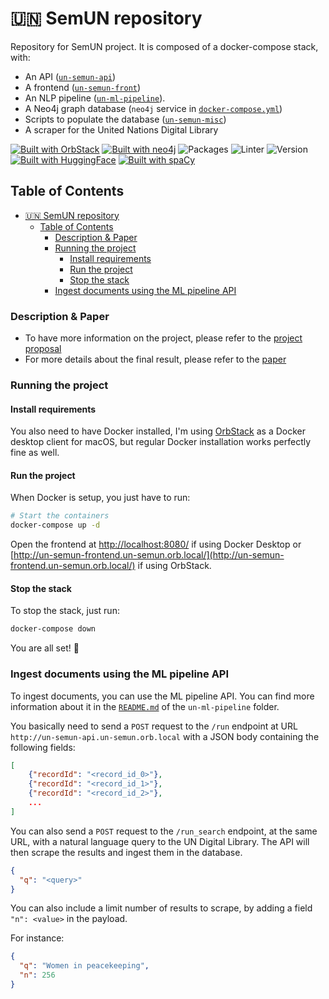 # 🇺🇳 SemUN repository

Repository for SemUN project. It is composed of a docker-compose stack, with:

- An API ([`un-semun-api`](un-semun-api))
- A frontend ([`un-semun-front`](un-semun-front))
- An NLP pipeline ([`un-ml-pipeline`](un-semun-db)).
- A Neo4j graph database (`neo4j` service in [`docker-compose.yml`](docker-compose.yml))
- Scripts to populate the database ([`un-semun-misc`](un-semun-misc))
- A scraper for the United Nations Digital Library

[![Built with OrbStack](https://img.shields.io/badge/built%20with-OrbStack-pink.svg)](https://orbstack.dev) [![Built with neo4j](https://img.shields.io/badge/built%20with-Neo4j-purple.svg)](https://neo4j.com) ![Packages](https://img.shields.io/badge/package%20manager-poetry-blue) ![Linter](https://img.shields.io/badge/built%20with-React-orange) ![Version](https://img.shields.io/github/v/release/ClementSicard/un-semun?display_name=tag&label=version&logo=python&logoColor=white)[![Built with HuggingFace](https://img.shields.io/badge/built%20with-Hugging%20Face%20🤗-cyan.svg)](https://huggingface.co) [![Built with spaCy](https://img.shields.io/badge/built%20with-spaCy-09a3d5.svg)](https://spacy.io)

## Table of Contents

- [🇺🇳 SemUN repository](#-semun-repository)
  - [Table of Contents](#table-of-contents)
    - [Description \& Paper](#description--paper)
    - [Running the project](#running-the-project)
      - [Install requirements](#install-requirements)
      - [Run the project](#run-the-project)
      - [Stop the stack](#stop-the-stack)
    - [Ingest documents using the ML pipeline API](#ingest-documents-using-the-ml-pipeline-api)

### Description & Paper

- To have more information on the project, please refer to the [project proposal](docs/project-proposal.pdf)
- For more details about the final result, please refer to the [paper](un-semun-paper/paper.pdf)

### Running the project

#### Install requirements

You also need to have Docker installed, I'm using [OrbStack](https://orbstack.dev/) as a Docker desktop client for macOS, but regular Docker installation works perfectly fine as well.

#### Run the project

When Docker is setup, you just have to run:

```bash
# Start the containers
docker-compose up -d
```

Open the frontend at [http://localhost:8080/](http://localhost:8080) if using Docker Desktop or [http://un-semun-frontend.un-semun.orb.local/](http://un-semun-frontend.un-semun.orb.local/) if using OrbStack.

#### Stop the stack

To stop the stack, just run:

```bash
docker-compose down
```

You are all set! 🎉

### Ingest documents using the ML pipeline API

To ingest documents, you can use the ML pipeline API. You can find more information about it in the [`README.md`](un-ml-pipeline/README.md) of the `un-ml-pipeline` folder.

You basically need to send a `POST` request to the `/run` endpoint at URL `http://un-semun-api.un-semun.orb.local` with a JSON body containing the following fields:

```json
[
    {"recordId": "<record_id_0>"},
    {"recordId": "<record_id_1>"},
    {"recordId": "<record_id_2>"},
    ...
]
```

You can also send a `POST` request to the `/run_search` endpoint, at the same URL, with a natural language query to the UN Digital Library. The API will then scrape the results and ingest them in the database.

```json
{
  "q": "<query>"
}
```

You can also include a limit number of results to scrape, by adding a field `"n": <value>` in the payload.

For instance:

```json
{
  "q": "Women in peacekeeping",
  "n": 256
}
```
